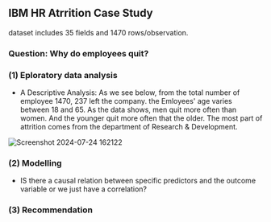 ## IBM HR Atrrition Case Study
dataset includes 35 fields and 1470 rows/observation.
### Question: Why do employees quit?
### (1) Eploratory data analysis 
- A Descriptive Analysis:
  As we see below, from the total number of employee 1470, 237 left the company. the Emloyees' age varies between 18 and 65.
  As the data shows, men quit more often than women. And the younger quit more often that the older. The most part of attrition comes from the department of Research & Development. 

![Screenshot 2024-07-24 162122](https://github.com/user-attachments/assets/891ba10f-35ef-41ff-b685-f6275d2144ec)

### (2) Modelling
- IS there a causal relation between specific predictors and the outcome variable or we just have a correlation?
### (3) Recommendation

